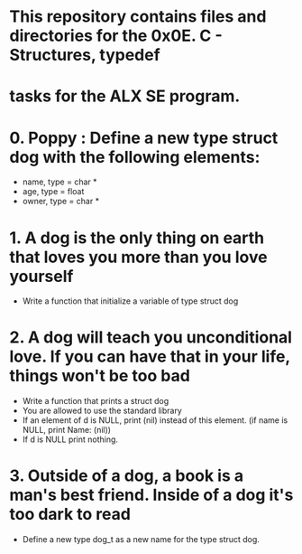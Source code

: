 # This repository contains files and directories for the 0x0E. C - Structures, typedef 
# tasks for the ALX SE program.

# 0. Poppy : Define a new type struct dog with the following elements:
* name, type = char *
* age, type = float
* owner, type = char *

# 1. A dog is the only thing on earth that loves you more than you love yourself
* Write a function that initialize a variable of type struct dog

# 2. A dog will teach you unconditional love. If you can have that in your life, things won't be too bad
* Write a function that prints a struct dog
* You are allowed to use the standard library
* If an element of d is NULL, print (nil) instead of this element. (if name is NULL, print Name: (nil))
* If d is NULL print nothing.

# 3. Outside of a dog, a book is a man's best friend. Inside of a dog it's too dark to read
* Define a new type dog_t as a new name for the type struct dog.
